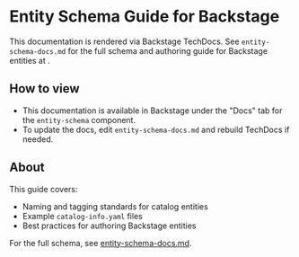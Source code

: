 # Entity Schema Guide for Backstage

This documentation is rendered via Backstage TechDocs. See `entity-schema-docs.md` for the full schema and authoring guide for Backstage entities at <company>.

## How to view

- This documentation is available in Backstage under the "Docs" tab for the `entity-schema` component.
- To update the docs, edit `entity-schema-docs.md` and rebuild TechDocs if needed.

## About

This guide covers:

- Naming and tagging standards for catalog entities
- Example `catalog-info.yaml` files
- Best practices for authoring Backstage entities

For the full schema, see [entity-schema-docs.md](./entity-schema-docs.md).
